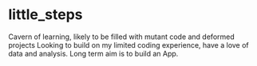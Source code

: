 # little_steps
Cavern of learning, likely to be filled with mutant code and deformed projects
Looking to build on my limited coding experience, have a love of data and analysis. Long term aim is to build an App.
